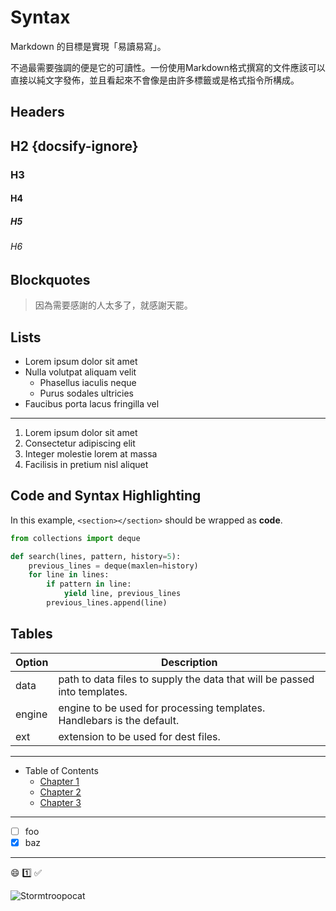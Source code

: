 # Syntax

Markdown 的目標是實現「易讀易寫」。

不過最需要強調的便是它的可讀性。一份使用Markdown格式撰寫的文件應該可以直接以純文字發佈，並且看起來不會像是由許多標籤或是格式指令所構成。


## Headers

## H2 {docsify-ignore}

### H3

#### H4

##### H5

###### H6

## Blockquotes

> 因為需要感謝的人太多了，就感謝天罷。

## Lists

- Lorem ipsum dolor sit amet
- Nulla volutpat aliquam velit
    - Phasellus iaculis neque
    - Purus sodales ultricies
- Faucibus porta lacus fringilla vel

---

1. Lorem ipsum dolor sit amet
2. Consectetur adipiscing elit
3. Integer molestie lorem at massa
4. Facilisis in pretium nisl aliquet

## Code and Syntax Highlighting

In this example, `<section></section>` should be wrapped as **code**.

```python
from collections import deque

def search(lines, pattern, history=5):
    previous_lines = deque(maxlen=history)
    for line in lines:
        if pattern in line:
            yield line, previous_lines
        previous_lines.append(line)
```

## Tables

| Option | Description |
| ------ | ----------- |
| data   | path to data files to supply the data that will be passed into templates. |
| engine | engine to be used for processing templates. Handlebars is the default. |
| ext    | extension to be used for dest files. |


---

- Table of Contents
    - [Chapter 1](#chapter-1)
    - [Chapter 2](#chapter-2)
    - [Chapter 3](#chapter-3)

---

- [ ] foo
- [x] baz

---

:smile: :one: :white_check_mark:

![Stormtroopocat](http://octodex.github.com/images/stormtroopocat.jpg)
